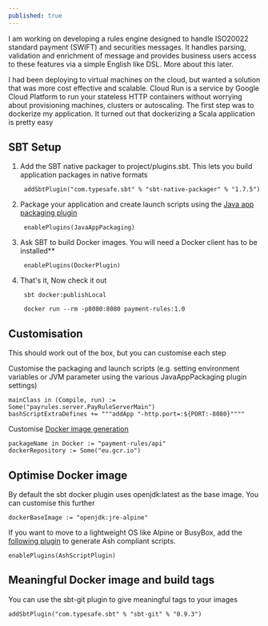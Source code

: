 ```yaml
---
published: true
---
```


I am working on developing a rules engine designed to handle ISO20022 standard payment (SWIFT) and securities messages. It handles parsing, validation and enrichment of message and provides business users access to these features via a simple English like DSL. More about this later.

I had been deploying to virtual machines on the cloud, but wanted a solution that was more cost effective and scalable. Cloud Run is a service by Google Cloud Platform to run your stateless HTTP containers without worrying about provisioning machines, clusters or autoscaling. The first step was to dockerize my application. It turned out that dockerizing a Scala application is pretty easy

## SBT Setup

1. Add the SBT native packager to project/plugins.sbt. This lets you build application packages in native formats

		addSbtPlugin("com.typesafe.sbt" % "sbt-native-packager" % "1.7.5")

2. Package your application and create launch scripts using the [Java app packaging plugin](https://sbt-native-packager.readthedocs.io/en/latest/archetypes/java_app/index.html#java-app-plugin)

		enablePlugins(JavaAppPackaging)
    
3. Ask SBT to build Docker images. You will need a Docker client has to be installed**

		enablePlugins(DockerPlugin)
    
4. That's it, Now check it out

    	sbt docker:publishLocal
    
    	docker run --rm -p8080:8080 payment-rules:1.0
 
## Customisation
This should work out of the box, but you can customise each step

Customise the packaging and launch scripts (e.g. setting environment variables or JVM parameter using the various JavaAppPackaging plugin settings)

	mainClass in (Compile, run) := Some("payrules.server.PayRuleServerMain")
    bashScriptExtraDefines += """addApp "-http.port=:${PORT:-8080}""""

Customise [Docker image generation](https://www.scala-sbt.org/sbt-native-packager/formats/docker.html)

    packageName in Docker := "payment-rules/api"
    dockerRepository := Some("eu.gcr.io")


## Optimise Docker image

By default the sbt docker plugin uses openjdk:latest as the base image. You can customise this further

	dockerBaseImage := "openjdk:jre-alpine"

If you want to move to a lightweight OS like Alpine or BusyBox, add the [following plugin](https://www.scala-sbt.org/sbt-native-packager/latest/api/com/typesafe/sbt/packager/archetypes/scripts/AshScriptPlugin$.html) to generate Ash compliant scripts.

	enablePlugins(AshScriptPlugin)
    
## Meaningful Docker image and build tags

You can use the sbt-git plugin to give meaningful tags to your images

	addSbtPlugin("com.typesafe.sbt" % "sbt-git" % "0.9.3")
